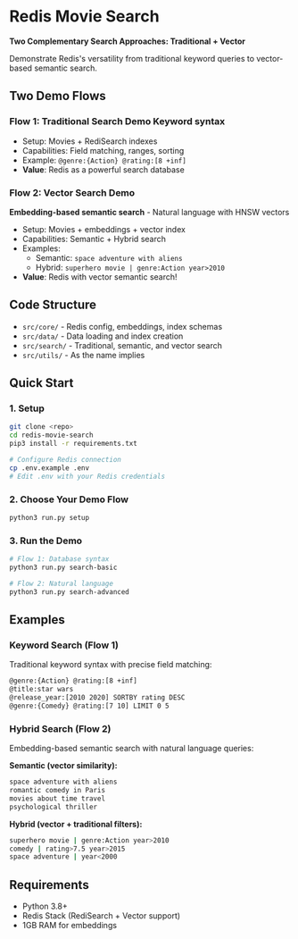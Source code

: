 # Redis Movie Search

**Two Complementary Search Approaches: Traditional + Vector**

Demonstrate Redis's versatility from traditional keyword queries to vector-based semantic search.

## Two Demo Flows

### Flow 1: Traditional Search Demo **Keyword syntax** 
- Setup: Movies + RediSearch indexes
- Capabilities: Field matching, ranges, sorting
- Example: `@genre:{Action} @rating:[8 +inf]`
- **Value**: Redis as a powerful search database

### Flow 2: Vector Search Demo  
**Embedding-based semantic search** - Natural language with HNSW vectors  
- Setup: Movies + embeddings + vector index
- Capabilities: Semantic + Hybrid search
- Examples:
  - Semantic: `space adventure with aliens`
  - Hybrid: `superhero movie | genre:Action year>2010`
- **Value**: Redis with vector semantic search!


## Code Structure
- `src/core/` - Redis config, embeddings, index schemas  
- `src/data/` - Data loading and index creation
- `src/search/` - Traditional, semantic, and vector search
- `src/utils/` - As the name implies

## Quick Start

### 1. Setup
```bash
git clone <repo>
cd redis-movie-search
pip3 install -r requirements.txt

# Configure Redis connection
cp .env.example .env
# Edit .env with your Redis credentials
```

### 2. Choose Your Demo Flow
```bash
python3 run.py setup
```

### 3. Run the Demo
```bash
# Flow 1: Database syntax
python3 run.py search-basic

# Flow 2: Natural language  
python3 run.py search-advanced
```

## Examples

### Keyword Search (Flow 1)
Traditional keyword syntax with precise field matching:
```bash
@genre:{Action} @rating:[8 +inf]
@title:star wars
@release_year:[2010 2020] SORTBY rating DESC
@genre:{Comedy} @rating:[7 10] LIMIT 0 5
```

### Hybrid Search (Flow 2)  
Embedding-based semantic search with natural language queries:

**Semantic (vector similarity):**  
```bash
space adventure with aliens
romantic comedy in Paris
movies about time travel
psychological thriller
```

**Hybrid (vector + traditional filters):**
```bash
superhero movie | genre:Action year>2010
comedy | rating>7.5 year>2015
space adventure | year<2000
```

## Requirements

- Python 3.8+
- Redis Stack (RediSearch + Vector support)
- 1GB RAM for embeddings